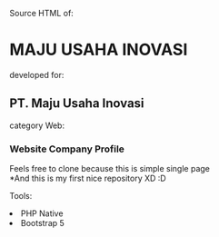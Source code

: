 Source HTML of:<h1>MAJU USAHA INOVASI</h1>
developed for: <h2>PT. Maju Usaha Inovasi</h2>
category Web: <h3>Website Company Profile</h3>

<p>Feels free to clone because this is simple single page<br/>
*And this is my first nice repository XD :D</p> 

<p>Tools:
<li>PHP Native</li>
<li>Bootstrap 5</li>
</p>